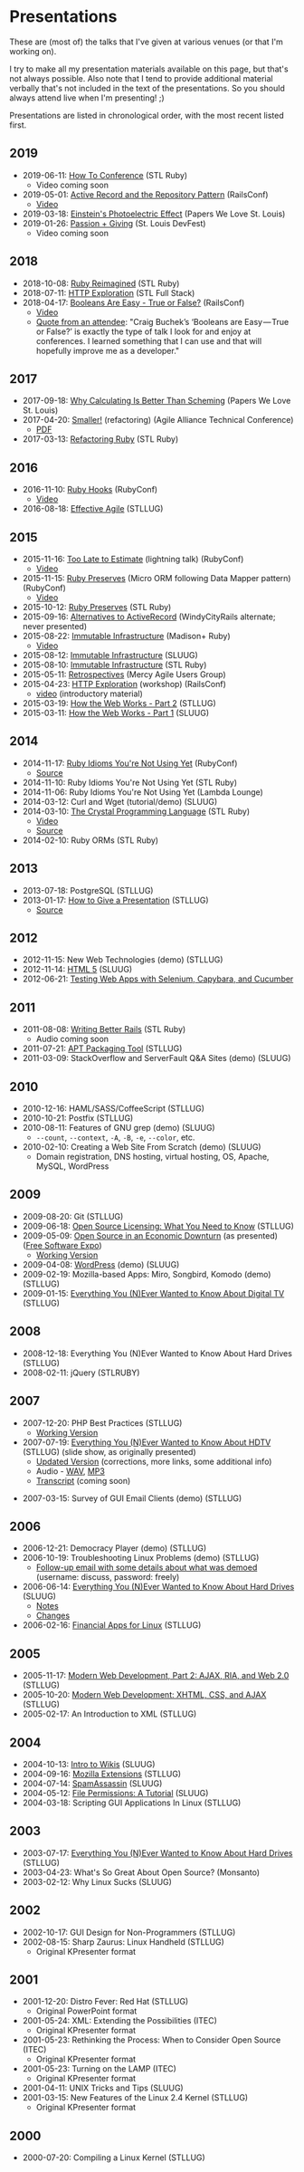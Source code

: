 Presentations
=============


These are (most of) the talks that I've given at various venues (or that I'm working on).

I try to make all my presentation materials available on this page, but that's not always possible.
Also note that I tend to provide additional material verbally that's not included in the text of the presentations.
So you should always attend live when I'm presenting! ;)

Presentations are listed in chronological order, with the most recent listed first.


## 2019

* 2019-06-11: [How To Conference](https://booch.github.io/presentations/How_to_Conference/slides.html) (STL Ruby)
    * Video coming soon
* 2019-05-01: [Active Record and the Repository Pattern](https://booch.github.io/presentations/ActiveRecord_and_Repository_Pattern/slides.html) (RailsConf)
    * [Video](https://www.youtube.com/watch?v=36LB8bfEeVc)
* 2019-03-18: [Einstein's Photoelectric Effect](https://booch.github.io/presentations/Einstein/Photoelectric_Effect/slides.html) (Papers We Love St. Louis)
* 2019-01-26: [Passion + Giving](https://booch.github.io/presentations/Passion_%2B_Giving/slides.html) (St. Louis DevFest)
    * Video coming soon


## 2018

* 2018-10-08: [Ruby Reimagined](https://booch.github.io/presentations/Ruby_Reimagined/slides.html) (STL Ruby)
* 2018-07-11: [HTTP Exploration](https://booch.github.io/presentations/HTTP_Exploration/slides.html) (STL Full Stack)
* 2018-04-17: [Booleans Are Easy - True or False?](https://booch.github.io/presentations/Booleans_Are_Easy/slides.html) (RailsConf)
    * [Video](https://www.youtube.com/watch?v=PkXTIfVN-3E)
    * [Quote from an attendee](https://kyan.com/news/five-things-i-learnt-at-railsconf-2018): "Craig Buchek’s ‘Booleans are Easy — True or False?’ is exactly the type of talk I look for and enjoy at conferences. I learned something that I can use and that will hopefully improve me as a developer."


## 2017

* 2017-09-18: [Why Calculating Is Better Than Scheming](https://booch.github.io/presentations/Calculating_v_Scheming/slides.html) (Papers We Love St. Louis)
* 2017-04-20: [Smaller!](https://booch.github.io/presentations/Smaller/slides.html) (refactoring) (Agile Alliance Technical Conference)
    * [PDF](https://booch.github.io/presentations/Smaller/slides.pdf)
* 2017-03-13: [Refactoring Ruby](https://booch.github.io/presentations/Refactoring_Ruby/slides.html) (STL Ruby)


## 2016

* 2016-11-10: [Ruby Hooks](https://booch.github.io/presentations/Ruby_Hooks/slides.html) (RubyConf)
    * [Video](https://www.youtube.com/watch?v=x7F4kkdKQbQ)
* 2016-08-18: [Effective Agile](https://booch.github.io/presentations/Effective_Agile/slides.html) (STLLUG)


## 2015

* 2015-11-16: [Too Late to Estimate](https://booch.github.io/presentations/No_Estimates/slides.html) (lightning talk) (RubyConf)
    * [Video](https://youtu.be/G4j_GrieCyk?t=1h12m12s)
* 2015-11-15: [Ruby Preserves](https://booch.github.io/presentations/Ruby_Preserves/slides.html) (Micro ORM following Data Mapper pattern) (RubyConf)
    * [Video](http://confreaks.tv/videos/rubyconf2015-ruby-preserves)
* 2015-10-12: [Ruby Preserves](https://booch.github.io/presentations/Ruby_Preserves/slides.html) (STL Ruby)
* 2015-09-16: [Alternatives to ActiveRecord](https://booch.github.io/presentations/Alternatives_to_ActiveRecord/slides.html) (WindyCityRails alternate; never presented)
* 2015-08-22: [Immutable Infrastructure](https://booch.github.io/presentations/Immutable_Infrastructure/slides.html) (Madison+ Ruby)
    * [Video](https://www.youtube.com/watch?v=F6MZi9OlW1Q)
* 2015-08-12: [Immutable Infrastructure](https://booch.github.io/presentations/Immutable_Infrastructure/slides.html) (SLUUG)
* 2015-08-10: [Immutable Infrastructure](https://booch.github.io/presentations/Immutable_Infrastructure/slides.html) (STL Ruby)
* 2015-05-11: [Retrospectives](https://booch.github.io/presentations/Retrospectives/slides.html) (Mercy Agile Users Group)
* 2015-04-23: [HTTP Exploration](https://booch.github.io/presentations/HTTP_Exploration/slides.html) (workshop) (RailsConf)
    * [video](https://www.youtube.com/watch?v=kmfUfjpDpz0) (introductory material)
* 2015-03-19: [How the Web Works - Part 2](https://booch.github.io/presentations/how_the_web_works/HTWW2.html) (STLLUG)
* 2015-03-11: [How the Web Works - Part 1](https://booch.github.io/presentations/how_the_web_works/HTWW1.html) (SLUUG)


## 2014

* 2014-11-17: [Ruby Idioms You're Not Using Yet](https://booch.github.io/presentations/ruby_idioms/slides.html) (RubyConf)
    * [Source](https://github.com/booch/presentations/tree/master/ruby_idioms)
* 2014-11-10: Ruby Idioms You're Not Using Yet (STL Ruby)
* 2014-11-06: Ruby Idioms You're Not Using Yet (Lambda Lounge)
* 2014-03-12: Curl and Wget (tutorial/demo) (SLUUG)
* 2014-03-10: [The Crystal Programming Language](https://booch.github.io/presentations/crystal/index.html) (STL Ruby)
    * [Video](https://www.youtube.com/watch?v=8BdLttM26V0)
    * [Source](https://github.com/booch/presentations/tree/master/crystal)
* 2014-02-10: Ruby ORMs (STL Ruby)


## 2013

* 2013-07-18: PostgreSQL (STLLUG)
* 2013-01-17: [How to Give a Presentation](http://www.rvl.io/craigbuchek/how-to-give-a-presentation) (STLLUG)
    * [Source](https://github.com/booch/presentations/tree/master/how_to_give_a_presentation)

## 2012

* 2012-11-15: New Web Technologies (demo) (STLLUG)
* 2012-11-14: [HTML 5](https://github.com/booch/presentations/blob/master/html5/notes.md) (SLUUG)
* 2012-06-21: [Testing Web Apps with Selenium, Capybara, and Cucumber](https://github.com/booch/presentations/blob/master/cucumber/outline.md)


## 2011

* 2011-08-08: [Writing Better Rails](http://craigbuchek.com/presentations/2011-08-08/writing_better_rails) (STL Ruby)
    * Audio coming soon
* 2011-07-21: [APT Packaging Tool](http://craigbuchek.com/presentations/2011-07-21/apt) (STLLUG)
* 2011-03-09: StackOverflow and ServerFault Q\&A Sites (demo) (SLUUG)


## 2010

* 2010-12-16: HAML/SASS/CoffeeScript (STLLUG)
* 2010-10-21: Postfix (STLLUG)
* 2010-08-11: Features of GNU grep (demo) (SLUUG)
    * `--count`, `--context`, `-A`, `-B`, `-e`, `--color`, etc.
* 2010-02-10: Creating a Web Site From Scratch (demo) (SLUUG)
    * Domain registration, DNS hosting, virtual hosting, OS, Apache, MySQL, WordPress


## 2009

* 2009-08-20: Git (STLLUG)
* 2009-06-18: [Open Source Licensing: What You Need to Know](http://craigbuchek.com/presentations/presentations/licensing) (STLLUG)
* 2009-05-09: [Open Source in an Economic Downturn](http://craigbuchek.com/presentations/2009-05-09/downturn.html) (as presented) ([Free Software Expo](http://freesoftwareexpo.com/))
    * [Working Version](http://craigbuchek.com/presentations/downturn)
* 2009-04-08: [WordPress](http://wiki.boochtek.com/build/wordpress) (demo) (SLUUG)
* 2009-02-19: Mozilla-based Apps: Miro, Songbird, Komodo (demo) (STLLUG)
* 2009-01-15: [Everything You (N)Ever Wanted to Know About Digital TV](http://craigbuchek.com/presentations/2009-01-15/hdtv) (STLLUG)


## 2008

* 2008-12-18: Everything You (N)Ever Wanted to Know About Hard Drives (STLLUG)
* 2008-02-11: jQuery (STLRUBY)


## 2007

* 2007-12-20: PHP Best Practices (STLLUG)
    * [Working Version](http://craigbuchek.com/presentations/2007-12-20/php)
* 2007-07-19: [Everything You (N)Ever Wanted to Know About HDTV](http://craigbuchek.com/presentations/2007-07-19/hdtv.html) (STLLUG) (slide show, as originally presented)
    * [Updated Version](http://craigbuchek.com/presentations/2007-07-19/hdtv) (corrections, more links, some additional info)
    * Audio - [WAV](http://craigbuchek.com/presentations/2007-07-19/hdtv.wav), [MP3](http://craigbuchek.com/presentations/2007-07-19/hdtv.mp3)
    * [Transcript](http://craigbuchek.com/presentations/2007-07-19/transcript) (coming soon)
<!--
lame --preset voice --add-id3v2 \
*-ta 'Craig Buchek' --ty 2007 \
*-tt 'Everything You (N)Ever Wanted to Know About HDTV' \
*-tc 'Presented at the St. Louis GNU/Linux Users Group, July 19, 2007.' \
  hdtv.wav hdtv.mp3
-->
* 2007-03-15: Survey of GUI Email Clients (demo) (STLLUG)


## 2006

* 2006-12-21: Democracy Player (demo) (STLLUG)
* 2006-10-19: Troubleshooting Linux Problems (demo) (STLLUG)
    * [Follow-up email with some details about what was demoed](http://www.sluug.org/mailman/htdig/discuss/2006-October/029932.html) (username: discuss, password: freely)
* 2006-06-14: [Everything You (N)Ever Wanted to Know About Hard Drives](http://craigbuchek.com/presentations/2006-06-14/HardDrives.html) (SLUUG)
    * [Notes](http://craigbuchek.com/presentations/2006-06-14/notes.txt)
    * [Changes](http://craigbuchek.com/presentations/2006-06-14/changes.txt)
* 2006-02-16: [Financial Apps for Linux](http://craigbuchek.com/presentations/2006-02-16/Financial-Apps.html) (STLLUG)


## 2005

* 2005-11-17: [Modern Web Development, Part 2: AJAX, RIA, and Web 2.0](http://craigbuchek.com/presentations/2005-11-17/AJAX.html) (STLLUG)
* 2005-10-20: [Modern Web Development: XHTML, CSS, and AJAX](http://craigbuchek.com/presentations/2005-10-20/modern-web-development.html) (STLLUG)
* 2005-02-17: An Introduction to XML (STLLUG)


## 2004

* 2004-10-13: [Intro to Wikis](http://craigbuchek.com/presentations/2004-10-13/wikis.html) (SLUUG)
* 2004-09-16: [Mozilla Extensions](http://craigbuchek.com/presentations/2004-09-16/mozilla-extensions.html) (STLLUG)
* 2004-07-14: [SpamAssassin](http://craigbuchek.com/presentations/2004-07-14/spam-assassin.html) (SLUUG)
* 2004-05-12: [File Permissions: A Tutorial](http://craigbuchek.com/presentations/2004-05-12/file-permissions.html) (SLUUG)
* 2004-03-18: Scripting GUI Applications In Linux (STLLUG)


## 2003

* 2003-07-17: [Everything You (N)Ever Wanted to Know About Hard Drives](http://craigbuchek.com/presentations/2003-07-17/HardDrives.html) (STLLUG)
* 2003-04-23: What's So Great About Open Source? (Monsanto)
* 2003-02-12: Why Linux Sucks (SLUUG)


## 2002

* 2002-10-17: GUI Design for Non-Programmers (STLLUG)
* 2002-08-15: Sharp Zaurus: Linux Handheld (STLLUG)
    * Original KPresenter format


## 2001

* 2001-12-20: Distro Fever: Red Hat (STLLUG)
    * Original PowerPoint format
* 2001-05-24: XML: Extending the Possibilities (ITEC)
    * Original KPresenter format
* 2001-05-23: Rethinking the Process: When to Consider Open Source (ITEC)
    * Original KPresenter format
* 2001-05-23: Turning on the LAMP (ITEC)
    * Original KPresenter format
* 2001-04-11: UNIX Tricks and Tips (SLUUG)
* 2001-03-15: New Features of the Linux 2.4 Kernel (STLLUG)
    * Original KPresenter format


## 2000

* 2000-07-20: Compiling a Linux Kernel (STLLUG)
